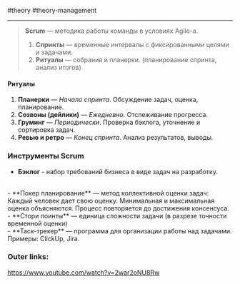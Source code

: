 #theory #theory-management
 
---
> **Scrum** — методика работы команды в условиях Agile-а.
> 
> 1. **Спринты** — временные интервалы с фиксированными целями и задачами. 
> 2. **Ритуалы** — собрания и планерки. (планирование спринта, анализ итогов)

#### Ритуалы
1. **Планерки** — *Начало спринта*. Обсуждение задач, оценка, планирование.
2. **Созвоны (дейлики)** — *Ежедневно*. Отслеживание прогресса.
3. **Груминг** — *Периодически*. Проверка бэклога, уточнение и сортировка задач.
4. **Ревью и ретро** — *Конец спринта*. Анализ результатов, выводы.

### Инструменты Scrum

- **Бэклог** - набор требований бизнеса в виде задач на разработку.
<br>
- **Покер планирование** — метод коллективной оценки задач:
	Каждый человек дает свою оценку. Минимальная и максимальная оценка объясняются. Процесс повторяется до достижения консенсуса.
<br>
- **Стори поинты** — единица сложности задачи (в разрезе точности временной оценки)
<br>
- **Таск-трекер** — программа для организации работы над задачами. 
	Примеры: ClickUp, Jira.

### Outer links:
https://www.youtube.com/watch?v=2war2oNU8Rw